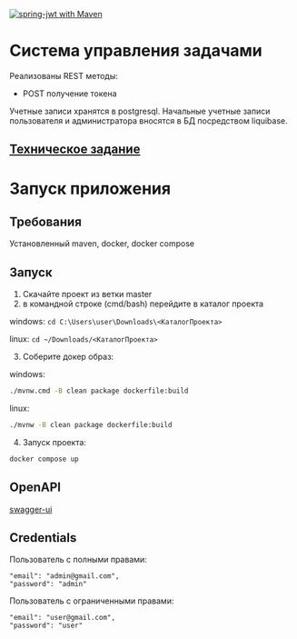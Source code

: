 [![spring-jwt with Maven](https://github.com/AlekseiPetrovJ/task-managment-system/actions/workflows/maven.yml/badge.svg)](https://github.com/AlekseiPetrovJ/task-managment-system/actions/workflows/maven.yml)

# Система управления задачами

Реализованы REST методы:
- POST получение токена

Учетные записи хранятся в postgresql. Начальные учетные записи пользователя и администратора вносятся в БД посредством liquibase.

## [Техническое задание](tz.txt)

# Запуск приложения
## Требования
Установленный maven, docker, docker compose

## Запуск
1) Скачайте проект из ветки master
2) в командной строке (cmd/bash) перейдите в каталог проекта

windows: `cd C:\Users\user\Downloads\<КаталогПроекта>`

linux: `cd ~/Downloads/<КаталогПроекта>`

3) Соберите докер образ:

windows: 
```bash
./mvnw.cmd -B clean package dockerfile:build
```

linux: 
```bash
./mvnw -B clean package dockerfile:build
```

4) Запуск проекта:
```bash
docker compose up
```

## OpenAPI
[swagger-ui](http://127.0.0.1:8080/swagger-ui/index.html)

## Credentials

Пользователь с полными правами:

```
"email": "admin@gmail.com",
"password": "admin"
```

Пользователь с ограниченными правами:

```
"email": "user@gmail.com",
"password": "user"
```